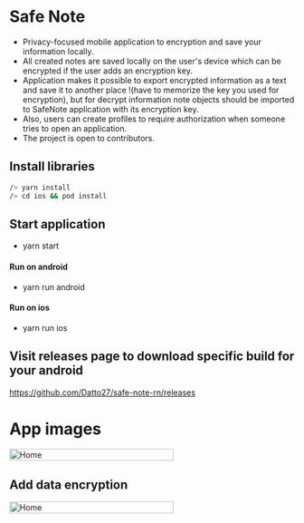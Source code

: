 # Safe Note
- Privacy-focused mobile application to encryption and save your information locally.
- All created notes are saved locally on the user's device which can be encrypted if the user adds an encryption key.
- Application makes it possible to export encrypted information as a text and save it to another place !(have to memorize the key you used for encryption), but for decrypt information note objects should be imported to SafeNote application with its encryption key.
- Also, users can create profiles to require authorization when someone tries to open an application.
- The project is open to contributors.

## Install libraries
```bash
/> yarn install
/> cd ios && pod install
```

## Start application
- yarn start

#### Run on android
- yarn run android

#### Run on ios
- yarn run ios

## Visit releases page to download specific build for your android
https://github.com/Datto27/safe-note-rn/releases

# App images
<div style="display: flex; width: 1000%; justify-content: space-between">
  <img src="/assets/static/1.png" width="24%" title="Home">
  <img src="/assets/static/2.png" width="24%" title="Profile" >
  <img src="/assets/static/3.png" width="24%" title="Profile Form" >
  <img src="/assets/static/4.png" width="24%" title="Note Form" >
</div>

## Add data encryption
<div style="display: flex; width: 1000%; justify-content: space-between">
  <img src="/assets/static/5.png" width="24%" title="Home">
  <img src="/assets/static/6.png" width="24%" title="Profile" >
  <img src="/assets/static/7.png" width="24%" title="Profile Form" >
  <img src="/assets/static/8.png" width="24%" title="Note Form" >
</div>
